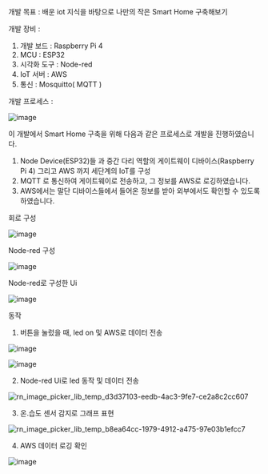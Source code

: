 개발 목표 : 배운 iot 지식을 바탕으로 나만의 작은 Smart Home 구축해보기

개발 장비 : 
  1) 개발 보드 : Raspberry Pi 4 
  2) MCU : ESP32
  3) 시각화 도구 : Node-red
  4) IoT 서버 : AWS
  5) 통신 : Mosquitto( MQTT )
 
개발 프로세스 :

![image](https://user-images.githubusercontent.com/57944215/202660351-6b9c2818-9f22-4bbd-b2d1-be9ac8b17636.png)

이 개발에서 Smart Home 구축을 위해 다음과 같은 프로세스로 개발을 진행하였습니다.

1) Node Device(ESP32)들 과 중간 다리 역할의 게이트웨이 디바이스(Raspberry Pi 4) 그리고 AWS 까지 세단계의 IoT를 구성
2) MQTT 로 통신하여 게이트웨이로 전송하고, 그 정보를 AWS로 로깅하였습니다.
3) AWS에서는 말단 디바이스들에서 들어온 정보를 받아 외부에서도 확인할 수 있도록 하였습니다.

회로 구성

![image](https://user-images.githubusercontent.com/57944215/202661394-34218454-7f11-419d-9688-d60c4e6adec5.png)

Node-red 구성

![image](https://user-images.githubusercontent.com/57944215/202661722-3ef68b62-ad04-4b5a-8112-daeb580470ce.png)

Node-red로 구성한 Ui

![image](https://user-images.githubusercontent.com/57944215/202661836-63bb8286-f9ab-4edd-bca5-9a33b41f4738.png)

동작

1. 버튼을 눌렀을 때, led on 및 AWS로 데이터 전송

![image](https://user-images.githubusercontent.com/57944215/202662067-92110f40-8483-4806-a63a-1dc03e13a580.png)

![image](https://user-images.githubusercontent.com/57944215/202662149-4b49b025-2682-4976-a178-a57fb7cbccd6.png)

2. Node-red Ui로 led 동작 및 데이터 전송

![rn_image_picker_lib_temp_d3d37103-eedb-4ac3-9fe7-ce2a8c2cc607](https://user-images.githubusercontent.com/57944215/202662321-f4e4c23b-af91-42e4-a4df-c9d48d234f51.jpg)

3. 온.습도 센서 감지로 그래프 표현

![rn_image_picker_lib_temp_b8ea64cc-1979-4912-a475-97e03b1efcc7](https://user-images.githubusercontent.com/57944215/202662546-9e9ae0d8-9fd4-4632-9fc3-5005d9415d5a.jpg)

4. AWS 데이터 로깅 확인

![image](https://user-images.githubusercontent.com/57944215/202662767-48b53d80-9eed-4371-a7a8-0864f6b28fda.png)






